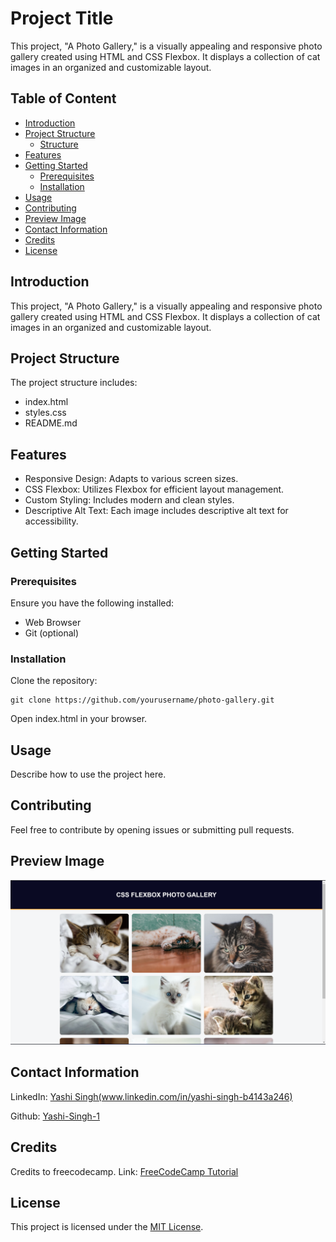    <h1>Project Title</h1>
   <p>This project, "A Photo Gallery," is a visually appealing and responsive photo gallery created using HTML and CSS Flexbox. It displays a collection of cat images in an organized and customizable layout.</p>

   <h2>Table of Content</h2>
   <ul>
      <li><a href="#introduction">Introduction</a></li>
      <li><a href="#project-structure">Project Structure</a>
         <ul>
               <li><a href="#structure">Structure</a></li>
         </ul>
      </li>
      <li><a href="#features">Features</a></li>
      <li><a href="#getting-started">Getting Started</a>
         <ul>
               <li><a href="#prerequisites">Prerequisites</a></li>
               <li><a href="#installation">Installation</a></li>
         </ul>
      </li>
      <li><a href="#usage">Usage</a></li>
      <li><a href="#contributing">Contributing</a></li>
      <li><a href="#preview-image">Preview Image</a></li>
      <li><a href="#contact-information">Contact Information</a></li>
      <li><a href="#credits">Credits</a></li>
      <li><a href="#license">License</a></li>
   </ul>

   <h2 id="introduction">Introduction</h2>
   <p>This project, "A Photo Gallery," is a visually appealing and responsive photo gallery created using HTML and CSS Flexbox. It displays a collection of cat images in an organized and customizable layout.</p>

   <h2 id="project-structure">Project Structure</h2>
   <p id="structure">The project structure includes:</p>
   <ul>
      <li>index.html</li>
      <li>styles.css</li>
      <li>README.md</li>
   </ul>

   <h2 id="features">Features</h2>
   <ul>
      <li>Responsive Design: Adapts to various screen sizes.</li>
      <li>CSS Flexbox: Utilizes Flexbox for efficient layout management.</li>
      <li>Custom Styling: Includes modern and clean styles.</li>
      <li>Descriptive Alt Text: Each image includes descriptive alt text for accessibility.</li>
   </ul>

   <h2 id="getting-started">Getting Started</h2>
   <h3 id="prerequisites">Prerequisites</h3>
   <p>Ensure you have the following installed:</p>
   <ul>
      <li>Web Browser</li>
      <li>Git (optional)</li>
   </ul>

   <h3 id="installation">Installation</h3>
   <p>Clone the repository:</p>
   <pre><code>git clone https://github.com/yourusername/photo-gallery.git</code></pre>
   <p>Open index.html in your browser.</p>

   <h2 id="usage">Usage</h2>
   <p>Describe how to use the project here.</p>

   <h2 id="contributing">Contributing</h2>
   <p>Feel free to contribute by opening issues or submitting pull requests.</p>

   <h2 id="preview-image">Preview Image</h2>

   ![Preview](Preview.png)

   <h2 id="contact-information">Contact Information</h2>
   <p>LinkedIn: <a href="www.linkedin.com/in/yashi-singh-b4143a246">Yashi Singh(www.linkedin.com/in/yashi-singh-b4143a246)</a></p>
   <p>Github: <a href="https://github.com/Yashi-Singh-1/A-Photo-Gallery">Yashi-Singh-1</a></p>

   <h2 id="credits">Credits</h2>
   <p>Credits to freecodecamp. Link: <a href="https://www.freecodecamp.org/learn/2022/responsive-web-design/learn-css-flexbox-by-building-a-photo-gallery/step-1">FreeCodeCamp Tutorial</a></p>

   <h2 id="license">License</h2>
<p>This project is licensed under the <a href="https://github.com/Yashi-Singh-1/A-Photo-Gallery/tree/main?tab=MIT-1-ov-file">MIT License</a>.</p>
